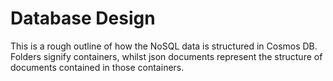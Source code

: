 # Database Design
This is a rough outline of how the NoSQL data is structured in Cosmos DB. Folders signify containers, whilst json documents represent the structure of documents contained in those containers. 